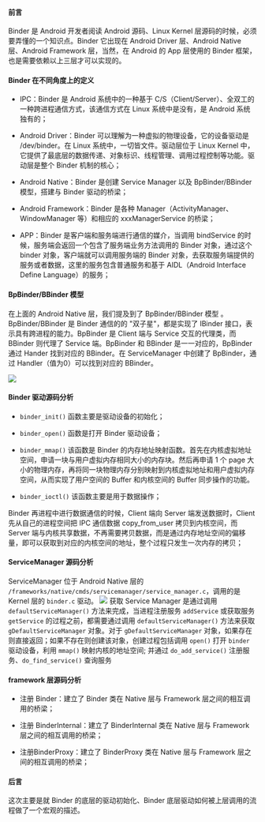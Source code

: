 #### 前言

Binder 是 Android 开发者阅读 Android 源码、Linux Kernel 层源码的时候，必须要弄懂的一个知识点。Binder 它出现在 Android Driver 层、Android Native 层、Android Framework 层，当然，在 Android 的 App 层使用的 Binder 框架，也是需要依赖以上三层才可以实现的。

#### Binder 在不同角度上的定义

- IPC：Binder 是 Android 系统中的一种基于 C/S（Client/Server）、全双工的一种跨进程通信方式，该通信方式在 Linux 系统中是没有，是 Android 系统独有的；

- Android Driver：Binder 可以理解为一种虚拟的物理设备，它的设备驱动是 /dev/binder。在 Linux 系统中，一切皆文件。驱动层位于 Linux Kernel 中，它提供了最底层的数据传递、对象标识、线程管理、调用过程控制等功能。驱动层是整个 Binder 机制的核心；

- Android Native：Binder 是创建 Service Manager 以及 BpBinder/BBinder 模型，搭建与 Binder 驱动的桥梁；

- Android Framework：Binder 是各种 Manager（ActivityManager、WindowManager 等）和相应的 xxxManagerService 的桥梁；

- APP：Binder 是客户端和服务端进行通信的媒介，当调用 bindService 的时候，服务端会返回一个包含了服务端业务方法调用的 Binder 对象，通过这个 binder 对象，客户端就可以调用服务端的 Binder 对象，去获取服务端提供的服务或者数据，这里的服务包含普通服务和基于 AIDL（Android Interface Define Language）的服务；

#### BpBinder/BBinder 模型

在上面的 Android Native 层，我们提及到了 BpBinder/BBinder 模型 。BpBinder/BBinder 是 Binder 通信的的 "双子星"，都是实现了 IBinder 接口，表示具有跨进程的能力。BpBinder 是 Client 端与 Service 交互的代理类，而 BBinder 则代理了 Service 端。BpBinder 和 BBinder 是一一对应的，BpBinder 通过 Hander 找到对应的 BBinder。在 ServiceManager 中创建了 BpBinder，通过 Handler（值为0）可以找到对应的 BBinder。

![](http://baihonghua.cn/BpBinder%E5%92%8CBBinder.png)

#### Binder 驱动源码分析

- `binder_init()` 函数主要是驱动设备的初始化；

- `binder_open()` 函数是打开 Binder 驱动设备；

- `binder_mmap()` 该函数是 Binder 的内存地址映射函数。首先在内核虚拟地址空间，申请一块与用户虚拟内存相同大小的内存块。然后再申请 1 个 page 大小的物理内存，再将同一块物理内存分别映射到内核虚拟地址和用户虚拟内存空间，从而实现了用户空间的 Buffer 和内核空间的 Buffer 同步操作的功能。

- `binder_ioctl()` 该函数主要是用于数据操作；

Binder 再进程中进行数据通信的时候，Client 端向 Server 端发送数据时，Client 先从自己的进程空间把 IPC 通信数据 copy_from_user 拷贝到内核空间，而 Server 端与内核共享数据，不再需要拷贝数据，而是通过内存地址空间的偏移量，即可以获取到对应的内核空间的地址，整个过程只发生一次内存的拷贝；

#### ServiceManager 源码分析

ServiceManager 位于 Android Native 层的 `/frameworks/native/cmds/servicemanager/service_manager.c`，调用的是 Kernel 层的 `binder.c` 驱动。
![](http://baihonghua.cn/service_manager_main%28%29.png)
获取 Service Manager 是通过调用 `defaultServiceManager()` 方法来完成，当进程注册服务 `addService` 或获取服务 `getService` 的过程之前，都需要通过调用 `defaultServiceManager()` 方法来获取 `gDefaultServiceManager` 对象。对于 `gDefaultServiceManager` 对象，如果存在则直接返回；如果不存在则创建该对象，创建过程包括调用 `open()` 打开 `binder` 驱动设备，利用 `mmap()` 映射内核的地址空间; 并通过 `do_add_service()` 注册服务、`do_find_service()` 查询服务

#### framework 层源码分析

- 注册 Binder：建立了 Binder 类在 Native 层与 Framework 层之间的相互调用的桥梁；

- 注册 BinderInternal：建立了 BinderInternal 类在 Native 层与 Framework 层之间的相互调用的桥梁；

- 注册BinderProxy：建立了 BinderProxy 类在 Native 层与 Framework 层之间的相互调用的桥梁；

#### 后言

这次主要是就 Binder 的底层的驱动初始化、Binder 底层驱动如何被上层调用的流程做了一个宏观的描述。




